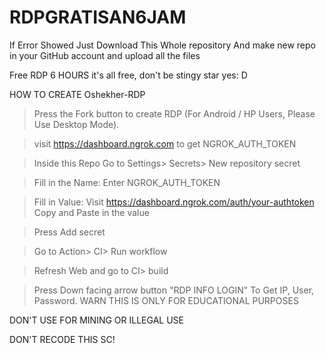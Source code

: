 # RDPGRATISAN6JAM

If Error Showed
Just Download This Whole repository And make new repo in your GitHub account and upload all the files

Free RDP 6 HOURS
it's all free, don't be stingy star yes: D

HOW TO CREATE Oshekher-RDP
> Press the Fork button to create RDP (For Android / HP Users, Please Use Desktop Mode).

> visit https://dashboard.ngrok.com to get NGROK_AUTH_TOKEN

> Inside this Repo Go to Settings> Secrets> New repository secret

> Fill in the Name: Enter NGROK_AUTH_TOKEN

> Fill in Value: Visit https://dashboard.ngrok.com/auth/your-authtoken Copy and Paste in the value

> Press Add secret 

> Go to Action> CI> Run workflow

> Refresh Web and go to CI> build

> Press Down facing arrow button "RDP INFO LOGIN" To Get IP, User, Password.
WARN
THIS IS ONLY FOR EDUCATIONAL PURPOSES

DON'T USE FOR MINING OR ILLEGAL USE

DON'T RECODE THIS SC!
